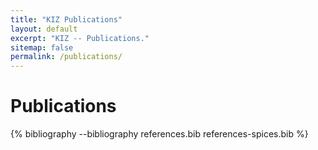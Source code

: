 ```yaml
---
title: "KIZ Publications"
layout: default
excerpt: "KIZ -- Publications."
sitemap: false
permalink: /publications/
---
```



# Publications

{% bibliography --bibliography references.bib references-spices.bib %}
